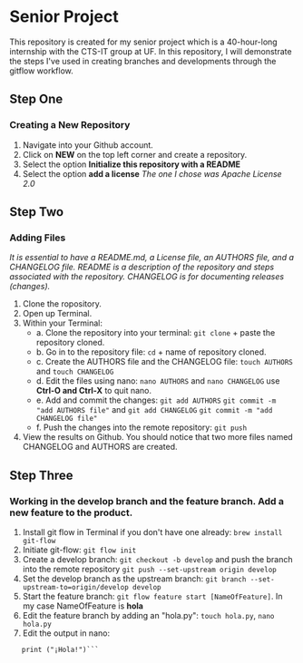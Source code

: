 # Senior Project
This repository is created for my senior project which is a 40-hour-long internship with the CTS-IT group at UF. In this repository, I will demonstrate the steps I've used in creating branches and developments through the gitflow workflow. 

## Step One
### Creating a New Repository
1. Navigate into your Github account. 
2. Click on __NEW__ on the top left corner and create a repository. 
3. Select the option __Initialize this repository with a README__
4. Select the option __add a license__ *The one I chose was Apache License 2.0*

## Step Two
### Adding Files
*It is essential to have a README.md, a License file, an AUTHORS file, and a CHANGELOG file. README is a description of the repository and steps associated with the repository. CHANGELOG is for documenting releases (changes).*
1. Clone the ropository. 
2. Open up Terminal. 
3. Within your Terminal:
	* a. Clone the repository into your terminal: ```git clone``` + paste the repository cloned.
	* b. Go in to the repository file: ```cd``` + name of repository cloned. 
	* c. Create the AUTHORS file and the CHANGELOG file: ```touch AUTHORS``` and ```touch CHANGELOG```
	* d. Edit the files using nano: ```nano AUTHORS``` and ```nano CHANGELOG``` use __Ctrl-O and Ctrl-X__ to quit nano. 
	* e. Add and commit the changes: ```git add AUTHORS``` ```git commit -m "add AUTHORS file"``` and ```git add CHANGELOG``` ```git commit -m "add CHANGELOG file"```
	* f. Push the changes into the remote repository: ```git push```
4. View the results on Github. You should notice that two more files named CHANGELOG and AUTHORS are created. 

## Step Three
### Working in the develop branch and the feature branch. Add a new feature to the product. 
1. Install git flow in Terminal if you don't have one already: ```brew install git-flow```
2. Initiate git-flow: ```git flow init```
3. Create a develop branch: ```git checkout -b develop``` and push the branch into the remote repository ```git push --set-upstream origin develop```
4. Set the develop branch as the upstream branch: ```git branch --set-upstream-to=origin/develop develop```
5. Start the feature branch: ```git flow feature start [NameOfFeature]```. In my case NameOfFeature is __hola__
6. Edit the feature branch by adding an "hola.py": ```touch hola.py```, ```nano hola.py```
7. Edit the output in nano: 
 ```#This is my hola program
    print ("¡Hola!")```


